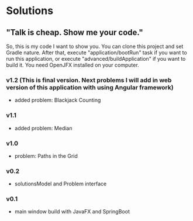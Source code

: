 # Solutions
## "Talk is cheap. Show me your code."

So, this is my code I want to show you.
You can clone this project and set Gradle nature. After that, execute "application/bootRun" task if you want to run this application, or execute "advanced/buildApplication" if you want to build it. You need OpenJFX installed on your computer.

### v1.2 (This is final version. Next problems I will add in web version of this application with using Angular framework)

- added problem: Blackjack Counting

### v1.1

- added problem: Median

### v1.0

- problem: Paths in the Grid

### v0.2

- solutionsModel and Problem interface

### v0.1

- main window build with JavaFX and SpringBoot